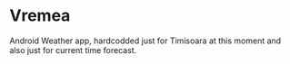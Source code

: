 # Vremea
Android Weather app, hardcodded just for Timisoara at this moment and also just for current time forecast.
